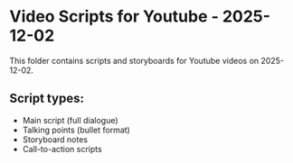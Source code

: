 # Video Scripts for Youtube - 2025-12-02

This folder contains scripts and storyboards for Youtube videos on 2025-12-02.

## Script types:
- Main script (full dialogue)
- Talking points (bullet format)
- Storyboard notes
- Call-to-action scripts
